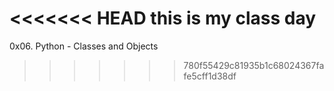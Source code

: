 <<<<<<< HEAD
this is my class day
=======
0x06. Python - Classes and Objects
>>>>>>> 780f55429c81935b1c68024367fafe5cff1d38df
